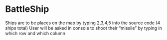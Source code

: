 # BattleShip
Ships are to be places on the map by typing 2,3,4,5 into the source code (4 ships total)
User will be asked in console to shoot their “missile” by typing in which row and which column
